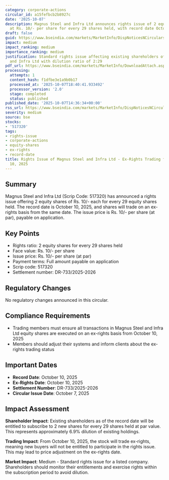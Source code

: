 ```yaml
---
category: corporate-actions
circular_id: a15fefbcb2b8927c
date: '2025-10-07'
description: Magnus Steel and Infra Ltd announces rights issue of 2 equity shares
  at Rs. 10/- per share for every 29 shares held, with record date October 10, 2025.
draft: false
guid: https://www.bseindia.com/markets/MarketInfo/DispNoticesNCirculars.aspx?Noticeid={9990A41D-CEF4-4876-BF7A-9E637CA03283}&noticeno=20251007-61&dt=10/07/2025&icount=61&totcount=79&flag=0
impact: medium
impact_ranking: medium
importance_ranking: medium
justification: Standard rights issue affecting existing shareholders of Magnus Steel
  and Infra Ltd with dilution ratio of 2:29
pdf_url: https://www.bseindia.com/markets/MarketInfo/DownloadAttach.aspx?id=20251007-61&attachedId=
processing:
  attempts: 1
  content_hash: f1dfbe3e1a9b0b17
  processed_at: '2025-10-07T18:40:41.933492'
  processor_version: '2.0'
  stage: completed
  status: published
published_date: '2025-10-07T14:36:34+00:00'
rss_url: https://www.bseindia.com/markets/MarketInfo/DispNoticesNCirculars.aspx?Noticeid={9990A41D-CEF4-4876-BF7A-9E637CA03283}&noticeno=20251007-61&dt=10/07/2025&icount=61&totcount=79&flag=0
severity: medium
source: bse
stocks:
- '517320'
tags:
- rights-issue
- corporate-actions
- equity-shares
- ex-rights
- record-date
title: Rights Issue of Magnus Steel and Infra Ltd - Ex-Rights Trading from October
  10, 2025
---
```


## Summary

Magnus Steel and Infra Ltd (Scrip Code: 517320) has announced a rights issue offering 2 equity shares of Rs. 10/- each for every 29 equity shares held. The record date is October 10, 2025, and shares will trade on an ex-rights basis from the same date. The issue price is Rs. 10/- per share (at par), payable on application.

## Key Points

- Rights ratio: 2 equity shares for every 29 shares held
- Face value: Rs. 10/- per share
- Issue price: Rs. 10/- per share (at par)
- Payment terms: Full amount payable on application
- Scrip code: 517320
- Settlement number: DR-733/2025-2026

## Regulatory Changes

No regulatory changes announced in this circular.

## Compliance Requirements

- Trading members must ensure all transactions in Magnus Steel and Infra Ltd equity shares are executed on an ex-rights basis from October 10, 2025
- Members should adjust their systems and inform clients about the ex-rights trading status

## Important Dates

- **Record Date**: October 10, 2025
- **Ex-Rights Date**: October 10, 2025
- **Settlement Number**: DR-733/2025-2026
- **Circular Issue Date**: October 7, 2025

## Impact Assessment

**Shareholder Impact**: Existing shareholders as of the record date will be entitled to subscribe to 2 new shares for every 29 shares held at par value. This represents approximately 6.9% dilution of existing holdings.

**Trading Impact**: From October 10, 2025, the stock will trade ex-rights, meaning new buyers will not be entitled to participate in the rights issue. This may lead to price adjustment on the ex-rights date.

**Market Impact**: Medium - Standard rights issue for a listed company. Shareholders should monitor their entitlements and exercise rights within the subscription period to avoid dilution.